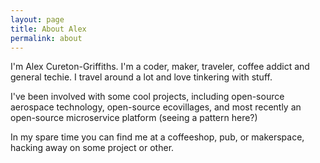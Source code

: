 ```yaml
---
layout: page
title: About Alex
permalink: about
---
```


I'm Alex Cureton-Griffiths. I'm a coder, maker, traveler, coffee addict and general techie. I travel around a lot and love tinkering with stuff.

I've been involved with some cool projects, including open-source aerospace technology, open-source ecovillages, and most recently an open-source microservice platform (seeing a pattern here?)

In my spare time you can find me at a coffeeshop, pub, or makerspace, hacking away on some project or other.
